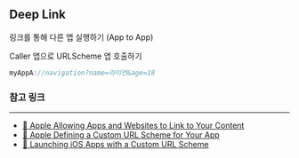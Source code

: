 ## Deep Link

링크를 통해 다른 앱 실행하기 (App to App)

Caller 앱으로 URLScheme 앱 호출하기

```js
myAppA://navigation?name=라이언&age=18
```

### 참고 링크

---

-   [📖 Apple Allowing Apps and Websites to Link to Your Content](https://developer.apple.com/documentation/xcode/allowing-apps-and-websites-to-link-to-your-content)
-   [📖 Apple Defining a Custom URL Scheme for Your App](https://developer.apple.com/documentation/xcode/defining-a-custom-url-scheme-for-your-app)
-   [📖 Launching iOS Apps with a Custom URL Scheme](https://useyourloaf.com/blog/launching-ios-apps-with-a-custom-url-scheme/)
